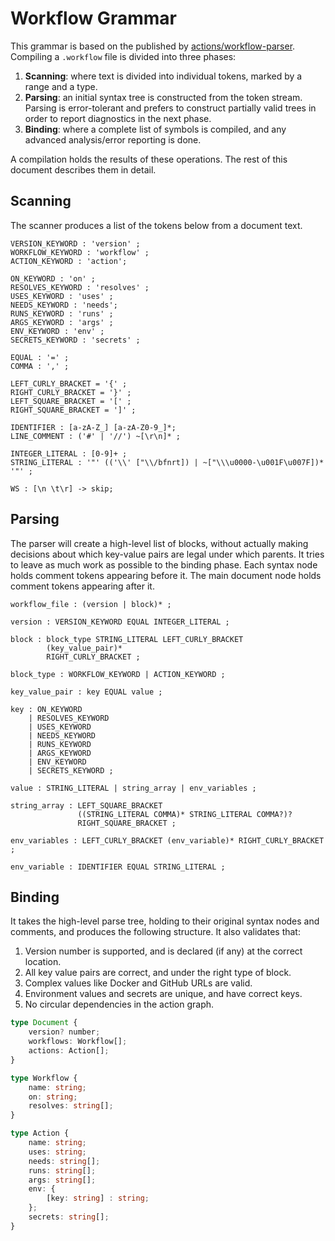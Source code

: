 # Workflow Grammar

This grammar is based on the published by
[actions/workflow-parser](https://github.com/actions/workflow-parser/blob/master/language.md). Compiling a `.workflow`
file is divided into three phases:

1. **Scanning**: where text is divided into individual tokens, marked by a range and a type.
2. **Parsing**: an initial syntax tree is constructed from the token stream. Parsing is error-tolerant and prefers to
   construct partially valid trees in order to report diagnostics in the next phase.
3. **Binding**: where a complete list of symbols is compiled, and any advanced analysis/error reporting is done.

A compilation holds the results of these operations. The rest of this document describes them in detail.

## Scanning

The scanner produces a list of the tokens below from a document text.

```g4
VERSION_KEYWORD : 'version' ;
WORKFLOW_KEYWORD : 'workflow' ;
ACTION_KEYWORD : 'action';

ON_KEYWORD : 'on' ;
RESOLVES_KEYWORD : 'resolves' ;
USES_KEYWORD : 'uses' ;
NEEDS_KEYWORD : 'needs';
RUNS_KEYWORD : 'runs' ;
ARGS_KEYWORD : 'args' ;
ENV_KEYWORD : 'env' ;
SECRETS_KEYWORD : 'secrets' ;

EQUAL : '=' ;
COMMA : ',' ;

LEFT_CURLY_BRACKET = '{' ;
RIGHT_CURLY_BRACKET = '}' ;
LEFT_SQUARE_BRACKET = '[' ;
RIGHT_SQUARE_BRACKET = ']' ;

IDENTIFIER : [a-zA-Z_] [a-zA-Z0-9_]*;
LINE_COMMENT : ('#' | '//') ~[\r\n]* ;

INTEGER_LITERAL : [0-9]+ ;
STRING_LITERAL : '"' (('\\' ["\\/bfnrt]) | ~["\\\u0000-\u001F\u007F])* '"' ;

WS : [\n \t\r] -> skip;
```

## Parsing

The parser will create a high-level list of blocks, without actually making decisions about which key-value pairs are
legal under which parents. It tries to leave as much work as possible to the binding phase. Each syntax node holds
comment tokens appearing before it. The main document node holds comment tokens appearing after it.

```g4
workflow_file : (version | block)* ;

version : VERSION_KEYWORD EQUAL INTEGER_LITERAL ;

block : block_type STRING_LITERAL LEFT_CURLY_BRACKET
        (key_value_pair)*
        RIGHT_CURLY_BRACKET ;

block_type : WORKFLOW_KEYWORD | ACTION_KEYWORD ;

key_value_pair : key EQUAL value ;

key : ON_KEYWORD
    | RESOLVES_KEYWORD
    | USES_KEYWORD
    | NEEDS_KEYWORD
    | RUNS_KEYWORD
    | ARGS_KEYWORD
    | ENV_KEYWORD
    | SECRETS_KEYWORD ;

value : STRING_LITERAL | string_array | env_variables ;

string_array : LEFT_SQUARE_BRACKET
               ((STRING_LITERAL COMMA)* STRING_LITERAL COMMA?)?
               RIGHT_SQUARE_BRACKET ;

env_variables : LEFT_CURLY_BRACKET (env_variable)* RIGHT_CURLY_BRACKET ;

env_variable : IDENTIFIER EQUAL STRING_LITERAL ;
```

## Binding

It takes the high-level parse tree, holding to their original syntax nodes and comments, and produces the following
structure. It also validates that:

1. Version number is supported, and is declared (if any) at the correct location.
2. All key value pairs are correct, and under the right type of block.
3. Complex values like Docker and GitHub URLs are valid.
4. Environment values and secrets are unique, and have correct keys.
5. No circular dependencies in the action graph.

```typescript
type Document {
    version? number;
    workflows: Workflow[];
    actions: Action[];
}

type Workflow {
    name: string;
    on: string;
    resolves: string[];
}

type Action {
    name: string;
    uses: string;
    needs: string[];
    runs: string[];
    args: string[];
    env: {
        [key: string] : string;
    };
    secrets: string[];
}
```
